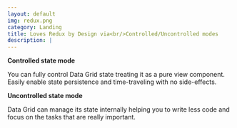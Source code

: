 ```yaml
---
layout: default
img: redux.png
category: Landing
title: Loves Redux by Design via<br/>Controlled/Uncontrolled modes
description: |
---
```


**Controlled state mode**

You can fully control Data Grid state treating it as a pure view component. Easily enable state persistence and time-traveling with no side-effects.

**Uncontrolled state mode**

Data Grid can manage its state internally helping you to write less code and focus on the tasks that are really important.
